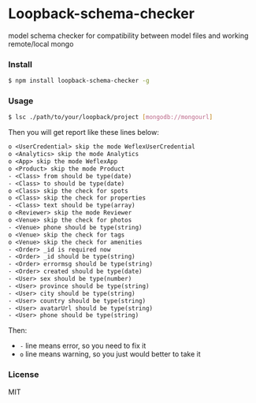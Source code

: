 
Loopback-schema-checker
==========================

model schema checker for compatibility between model files and working remote/local mongo

### Install

```sh
$ npm install loopback-schema-checker -g
```

### Usage

```sh
$ lsc ./path/to/your/loopback/project [mongodb://mongourl]
```

Then you will get report like these lines below:

```txt
o <UserCredential> skip the mode WeflexUserCredential
o <Analytics> skip the mode Analytics
o <App> skip the mode WeflexApp
o <Product> skip the mode Product
- <Class> from should be type(date)
- <Class> to should be type(date)
o <Class> skip the check for spots
o <Class> skip the check for properties
- <Class> text should be type(array)
o <Reviewer> skip the mode Reviewer
o <Venue> skip the check for photos
- <Venue> phone should be type(string)
o <Venue> skip the check for tags
o <Venue> skip the check for amenities
- <Order> _id is required now
- <Order> _id should be type(string)
- <Order> errormsg should be type(string)
- <Order> created should be type(date)
- <User> sex should be type(number)
- <User> province should be type(string)
- <User> city should be type(string)
- <User> country should be type(string)
- <User> avatarUrl should be type(string)
- <User> phone should be type(string)
```

Then:

- `-` line means error, so you need to fix it
- `o` line means warning, so you just would better to take it

### License

MIT
